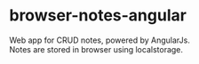 browser-notes-angular
===============
Web app for CRUD notes, powered by AngularJs.  
Notes are stored in browser using localstorage. 
